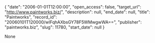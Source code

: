 {
  "date": "2006-01-01T12:00:00", 
  "open_access": false, 
  "target_url": "http://www.paintworks.biz/", 
  "description": null, 
  "end_date": null, 
  "title": "Paintworks", 
  "record_id": "20060101T120000/wlFqhAXbsGY78F5WMwgwWA==", 
  "publisher": "paintworks.biz", 
  "slug": 11780, 
  "start_date": null
}

None